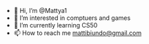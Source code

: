 - 👋 Hi, I’m @Mattya1
- 👀 I’m interested in comptuers and games  
- 🌱 I’m currently learning CS50
- 📫 How to reach me mattibiundo@gmail.com

<!---
Mattya1/Mattya1 is a ✨ special ✨ repository because its `README.md` (this file) appears on your GitHub profile.
You can click the Preview link to take a look at your changes.
--->
